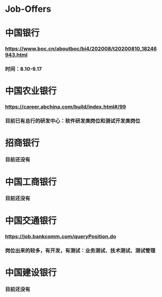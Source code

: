 # Job-Offers
# 中国银行
### https://www.boc.cn/aboutboc/bi4/202008/t20200810_18246943.html
### 时间：8.10-9.17

# 中国农业银行
### https://career.abchina.com/build/index.html#/99
### 目前已有总行的研发中心：软件研发类岗位和测试开发类岗位

# 招商银行
### 目前还没有

# 中国工商银行
### 目前还没有

# 中国交通银行
### https://job.bankcomm.com/queryPosition.do
### 岗位出来的较多，有开发，有测试：业务测试、技术测试、测试管理

# 中国建设银行
### 目前还没有
